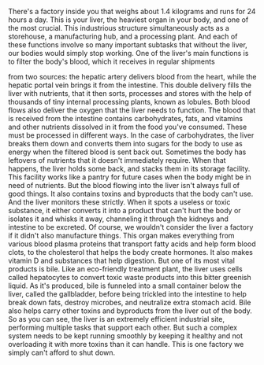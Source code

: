 
There&#39;s a factory inside you 
that weighs about 1.4 kilograms
and runs for 24 hours a day.
This is your liver,
the heaviest organ in your body,
and one of the most crucial.
This industrious structure 
simultaneously acts as a storehouse,
a manufacturing hub,
and a processing plant.
And each of these functions involve 
so many important subtasks
that without the liver, 
our bodies would simply stop working.
One of the liver&#39;s main functions 
is to filter the body&#39;s blood,
which it receives in regular shipments 

from two sources:
the hepatic artery 
delivers blood from the heart,
while the hepatic portal vein 
brings it from the intestine.
This double delivery 
fills the liver with nutrients,
that it then sorts, processes and stores
with the help of thousands 
of tiny internal processing plants,
known as lobules.
Both blood flows also deliver the oxygen 
that the liver needs to function.
The blood that is received 
from the intestine
contains carbohydrates, fats,
and vitamins and other nutrients 
dissolved in it
from the food you&#39;ve consumed.
These must be processed in different ways.
In the case of carbohydrates,
the liver breaks them down 
and converts them into sugars
for the body to use as energy 
when the filtered blood is sent back out.
Sometimes the body 
has leftovers of nutrients
that it doesn&#39;t immediately require.
When that happens, 
the liver holds some back,
and stacks them in its storage facility.
This facility works like a pantry
for future cases when the body 
might be in need of nutrients.
But the blood flowing into the liver
isn&#39;t always full of good things.
It also contains toxins
and byproducts that the body can&#39;t use.
And the liver monitors these strictly.
When it spots
a useless or toxic substance,
it either converts it into a product 
that can&#39;t hurt the body
or isolates it and whisks it away,
channeling it through 
the kidneys and intestine to be excreted.
Of course, we wouldn&#39;t consider 
the liver a factory
if it didn&#39;t also manufacture things.
This organ makes everything 
from various blood plasma proteins
that transport fatty acids 
and help form blood clots,
to the cholesterol 
that helps the body create hormones.
It also makes vitamin D
and substances that help digestion.
But one of its most vital products 
is bile.
Like an eco-friendly treatment plant,
the liver uses cells called hepatocytes
to convert toxic waste products 
into this bitter greenish liquid.
As it&#39;s produced, bile is funneled 
into a small container below the liver,
called the gallbladder,
before being trickled into the intestine
to help break down fats, destroy microbes,
and neutralize extra stomach acid.
Bile also helps carry other toxins 
and byproducts from the liver
out of the body.
So as you can see,
the liver is an extremely efficient 
industrial site,
performing multiple tasks 
that support each other.
But such a complex system 
needs to be kept running smoothly
by keeping it healthy
and not overloading it 
with more toxins than it can handle.
This is one factory 
we simply can&#39;t afford to shut down.

